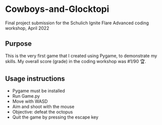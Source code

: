 # Cowboys-and-Glocktopi
Final project submission for the Schulich Ignite Flare Advanced coding workshop, April 2022

## Purpose
This is the very first game that I created using Pygame, to demonstrate my skills.
My overall score (grade) in the coding workshop was #1/90 🏆.

## Usage instructions
* Pygame must be installed
* Run Game.py
* Move with WASD
* Aim and shoot with the mouse
* Objective: defeat the octopus
* Quit the game by pressing the escape key
